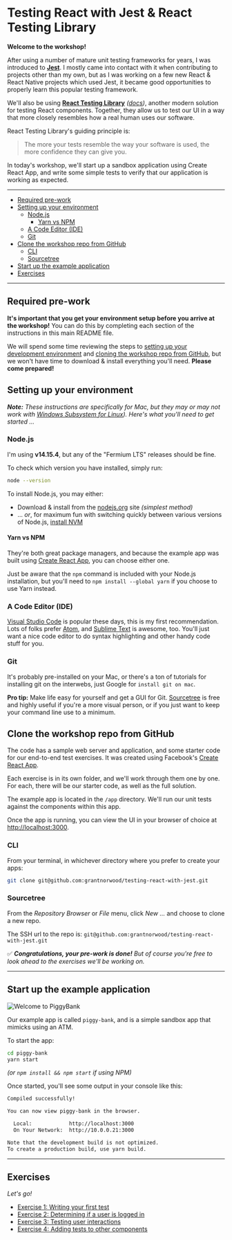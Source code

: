 # Testing React with Jest & React Testing Library

**Welcome to the workshop!**

After using a number of mature unit testing frameworks for years, I was introduced to **[Jest](https://jestjs.io/)**. I mostly came into contact with it when contributing to projects other than my own, but as I was working on a few new React & React Native projects which used Jest, it became good opportunities to properly learn this popular testing framework.

We'll also be using **[React Testing Library](https://github.com/testing-library/react-testing-library)** _([docs](https://testing-library.com/docs/react-testing-library/intro/))_, another modern solution for testing React components.  Together, they allow us to test our UI in a way that more closely resembles how a real human uses our software.

React Testing Library's guiding principle is:

> The more your tests resemble the way your software is used, the more confidence they can give you.

In today's workshop, we'll start up a sandbox application using Create React App, and write some simple tests to verify that our application is working as expected.

<hr>

- [Required pre-work](#required-pre-work)
- [Setting up your environment](#setting-up-your-environment)
  - [Node.js](#nodejs)
    - [Yarn vs NPM](#yarn-vs-npm)
  - [A Code Editor (IDE)](#a-code-editor-ide)
  - [Git](#git)
- [Clone the workshop repo from GitHub](#clone-the-workshop-repo-from-github)
  - [CLI](#cli)
  - [Sourcetree](#sourcetree)
- [Start up the example application](#start-up-the-example-application)
- [Exercises](#exercises)

<hr>

## Required pre-work

**It's important that you get your environment setup before you arrive at the workshop!** You can do this by completing each section of the instructions in this main README file.

We will spend some time reviewing the steps to [setting up your development environment](#setup-your-environment) and [cloning the workshop repo from GitHub](#clone-the-workshop-repo-from-github), but we won't have time to download & install everything you'll need. **Please come prepared!**

## Setting up your environment

_**Note:** These instructions are specifically for Mac, but they may or may not work with [Windows Subsystem for Linux](https://docs.microsoft.com/en-us/windows/wsl/install-win10)).  Here's what you'll need to get started ..._

### Node.js

I'm using **v14.15.4**, but any of the "Fermium LTS" releases should be fine.

To check which version you have installed, simply run:

```bash
node --version
```

To install Node.js, you may either:

* Download & install from the [nodejs.org](https://nodejs.org/en/) site _(simplest method)_
* ... _or_, for maximum fun with switching quickly between various versions of Node.js, [install NVM](https://github.com/creationix/nvm)

#### Yarn vs NPM

They're both great package managers, and because the example app was built using [Create React App](https://github.com/facebook/create-react-app#creating-an-app), you can choose either one.

Just be aware that the `npm` command is included with your Node.js installation, but you'll need to `npm install --global yarn` if you choose to use Yarn instead.

### A Code Editor (IDE)

[Visual Studio Code](https://code.visualstudio.com/) is popular these days, this is my first recommendation. Lots of folks prefer [Atom](https://ide.atom.io/), and [Sublime Text](https://www.sublimetext.com/) is awesome, too. You'll just want a nice code editor to do syntax highlighting and other handy code stuff for you.

### Git

It's probably pre-installed on your Mac, or there's a ton of tutorials for installing git on the interwebs, just Google for `install git on mac`.

**Pro tip:** Make life easy for yourself and get a GUI for Git. [Sourcetree](https://www.sourcetreeapp.com/) is free and highly useful if you're a more visual person, or if you just want to keep your command line use to a minimum.

## Clone the workshop repo from GitHub

The code has a sample web server and application, and some starter code for our end-to-end test exercises. It was created using Facebook's [Create React App](https://github.com/facebook/create-react-app).

Each exercise is in its own folder, and we'll work through them one by one. For each, there will be our starter code, as well as the full solution.

The example app is located in the `/app` directory. We'll run our unit tests against the components within this app.

Once the app is running, you can view the UI in your browser of choice at [http://localhost:3000](http://localhost:3000).

### CLI

From your terminal, in whichever directory where you prefer to create your apps:

```bash
git clone git@github.com:grantnorwood/testing-react-with-jest.git
```

### Sourcetree

From the _Repository Browser_ or _File_ menu, click _New ..._ and choose to clone a new repo.

The SSH url to the repo is: `git@github.com:grantnorwood/testing-react-with-jest.git`

✅ _**Congratulations, your pre-work is done!** But of course you're free to look ahead to the exercises we'll be working on._

<hr>

## Start up the example application

![Welcome to PiggyBank](https://user-images.githubusercontent.com/707463/124850796-e9606900-df66-11eb-8de1-25c53788a1e1.png)

Our example app is called `piggy-bank`, and is a simple sandbox app that mimicks using an ATM.

To start the app:

```bash
cd piggy-bank
yarn start
```

_(or `npm install && npm start` if using NPM)_

Once started, you'll see some output in your console like this:

```bash
Compiled successfully!

You can now view piggy-bank in the browser.

  Local:            http://localhost:3000
  On Your Network:  http://10.0.0.21:3000

Note that the development build is not optimized.
To create a production build, use yarn build.
```

<hr>

## Exercises

_Let's go!_

- [Exercise 1: Writing your first test](docs/exercise-1.md)
- [Exercise 2: Determining if a user is logged in](docs/exercise-2.md)
- [Exercise 3: Testing user interactions](docs/exercise-3.md)
- [Exercise 4: Adding tests to other components](docs/exercise-4.md)

